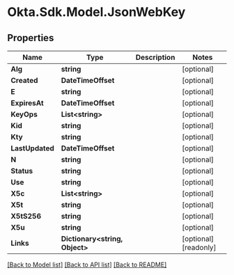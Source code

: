 # Okta.Sdk.Model.JsonWebKey

## Properties

Name | Type | Description | Notes
------------ | ------------- | ------------- | -------------
**Alg** | **string** |  | [optional] 
**Created** | **DateTimeOffset** |  | [optional] 
**E** | **string** |  | [optional] 
**ExpiresAt** | **DateTimeOffset** |  | [optional] 
**KeyOps** | **List&lt;string&gt;** |  | [optional] 
**Kid** | **string** |  | [optional] 
**Kty** | **string** |  | [optional] 
**LastUpdated** | **DateTimeOffset** |  | [optional] 
**N** | **string** |  | [optional] 
**Status** | **string** |  | [optional] 
**Use** | **string** |  | [optional] 
**X5c** | **List&lt;string&gt;** |  | [optional] 
**X5t** | **string** |  | [optional] 
**X5tS256** | **string** |  | [optional] 
**X5u** | **string** |  | [optional] 
**Links** | **Dictionary&lt;string, Object&gt;** |  | [optional] [readonly] 

[[Back to Model list]](../README.md#documentation-for-models) [[Back to API list]](../README.md#documentation-for-api-endpoints) [[Back to README]](../README.md)

